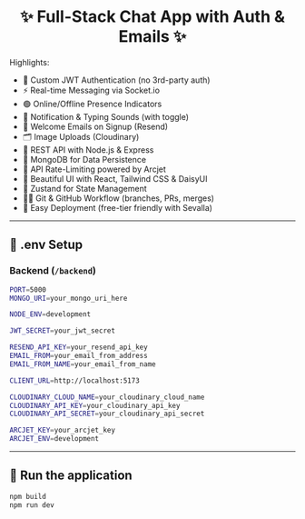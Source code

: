 <h1 align="center">✨ Full-Stack Chat App with Auth & Emails ✨</h1>

Highlights:

- 🔐 Custom JWT Authentication (no 3rd-party auth)
- ⚡ Real-time Messaging via Socket.io
- 🟢 Online/Offline Presence Indicators
- 🔔 Notification & Typing Sounds (with toggle)
- 📨 Welcome Emails on Signup (Resend)
- 🗂️ Image Uploads (Cloudinary)
- 🧰 REST API with Node.js & Express
- 🧱 MongoDB for Data Persistence
- 🚦 API Rate-Limiting powered by Arcjet
- 🎨 Beautiful UI with React, Tailwind CSS & DaisyUI
- 🧠 Zustand for State Management
- 🧑‍💻 Git & GitHub Workflow (branches, PRs, merges)
- 🚀 Easy Deployment (free-tier friendly with Sevalla)

---

## 🧪 .env Setup

### Backend (`/backend`)

```bash
PORT=5000
MONGO_URI=your_mongo_uri_here

NODE_ENV=development

JWT_SECRET=your_jwt_secret

RESEND_API_KEY=your_resend_api_key
EMAIL_FROM=your_email_from_address
EMAIL_FROM_NAME=your_email_from_name

CLIENT_URL=http://localhost:5173

CLOUDINARY_CLOUD_NAME=your_cloudinary_cloud_name
CLOUDINARY_API_KEY=your_cloudinary_api_key
CLOUDINARY_API_SECRET=your_cloudinary_api_secret

ARCJET_KEY=your_arcjet_key
ARCJET_ENV=development
```

---

## 🔧 Run the application

```bash
npm build
npm run dev
```
